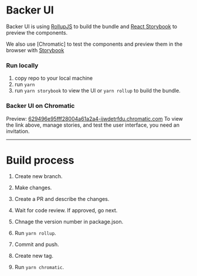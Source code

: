 # Backer UI

Backer UI is using [RollupJS](https://rollupjs.org/guide/en/) to build the bundle and [React Storybook](https://storybook.js.org/) to preview the components.

We also use [Chromatic] to test the components and preview them in the browser with [Storybook](https://storybook.js.org/)

### Run locally

1. copy repo to your local machine
2. run `yarn`
3. run `yarn storybook` to view the UI or `yarn rollup` to build the bundle.

### Backer UI on Chromatic

Preview: [629496e95fff28004a61a2a4-ijwdetrfdu.chromatic.com](https://629496e95fff28004a61a2a4-ijwdetrfdu.chromatic.com/?path=/story/about-introduction--page)
To view the link above, manage stories, and test the user interface, you need an invitation.

---

# Build process

1. Create new branch.
2. Make changes.
3. Create a PR and describe the changes.

4. Wait for code review. If approved, go next.
5. Chnage the version number in package.json.
6. Run `yarn rollup`.
7. Commit and push.

8. Create new tag.
9. Run `yarn chromatic`.
